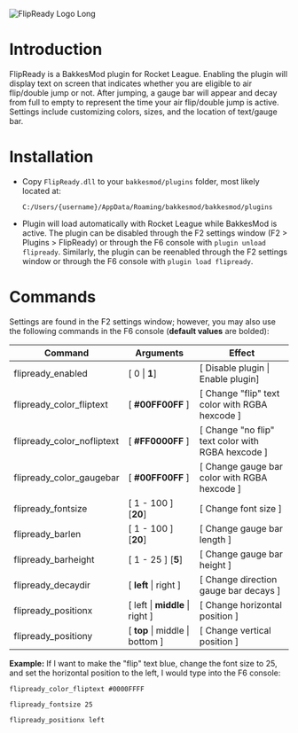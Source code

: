 ![FlipReady Logo Long](https://github.com/KieranCanter/FlipReady/assets/74733079/daf10696-262d-4701-a09c-e532a969c486)

# Introduction

FlipReady is a BakkesMod plugin for Rocket League. Enabling the plugin will display text on screen that indicates whether you are eligible to air flip/double jump or not. After jumping, a gauge bar will appear and decay from full to empty to represent the time your air flip/double jump is active. Settings include customizing colors, sizes, and the location of text/gauge bar.

# Installation

* Copy `FlipReady.dll` to your `bakkesmod/plugins` folder, most likely located at: 

  `C:/Users/{username}/AppData/Roaming/bakkesmod/bakkesmod/plugins`

* Plugin will load automatically with Rocket League while BakkesMod is active. The plugin can be disabled through the F2 settings window (F2 > Plugins > FlipReady) or through the F6 console with `plugin unload flipready`. Similarly, the plugin can be reenabled through the F2 settings window or through the F6 console with `plugin load flipready`.

# Commands
Settings are found in the F2 settings window; however, you may also use the following commands in the F6 console (**default values** are bolded):

| Command                    | Arguments                       | Effect                                            |
| -------------------------- | ------------------------------- | ------------------------------------------------- |
| flipready_enabled          | [ 0 \| **1**]                   | [ Disable plugin \| Enable plugin]                |
| flipready_color_fliptext   | [ **#00FF00FF** ]               | [ Change "flip" text color with RGBA hexcode ]    |
| flipready_color_nofliptext | [ **#FF0000FF** ]               | [ Change "no flip" text color with RGBA hexcode ] |
| flipready_color_gaugebar   | [ **#00FF00FF** ]               | [ Change gauge bar color with RGBA hexcode ]      |
| flipready_fontsize         | [ 1 - 100 ] [**20**]            | [ Change font size ]                              |
| flipready_barlen           | [ 1 - 100 ] [**20**]            | [ Change gauge bar length ]                       |
| flipready_barheight        | [ 1 - 25 ] [**5**]              | [ Change gauge bar height ]                       |
| flipready_decaydir         | [ **left** \| right ]           | [ Change direction gauge bar decays ]             |
| flipready_positionx        | [ left \| **middle** \| right ] | [ Change horizontal position ]                    |
| flipready_positiony        | [ **top** \| middle \| bottom ] | [ Change vertical position ]                      |

**Example:** If I want to make the "flip" text blue, change the font size to 25, and set the horizontal position to the left, I would type into the F6 console:

`flipready_color_fliptext #0000FFFF`

`flipready_fontsize 25`

`flipready_positionx left`